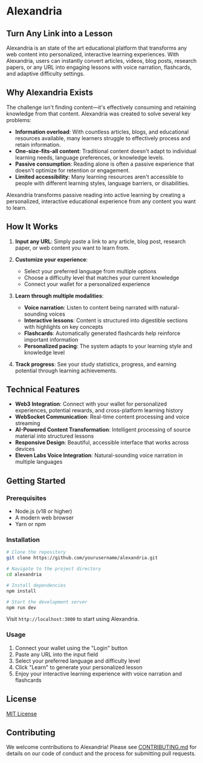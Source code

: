 # Alexandria

## Turn Any Link into a Lesson

Alexandria is an state of the art educational platform that transforms any web content into personalized, interactive learning experiences. With Alexandria, users can instantly convert articles, videos, blog posts, research papers, or any URL into engaging lessons with voice narration, flashcards, and adaptive difficulty settings.

## Why Alexandria Exists

The challenge isn't finding content—it's effectively consuming and retaining knowledge from that content. Alexandria was created to solve several key problems:

- **Information overload**: With countless articles, blogs, and educational resources available, many learners struggle to effectively process and retain information.
- **One-size-fits-all content**: Traditional content doesn't adapt to individual learning needs, language preferences, or knowledge levels.
- **Passive consumption**: Reading alone is often a passive experience that doesn't optimize for retention or engagement.
- **Limited accessibility**: Many learning resources aren't accessible to people with different learning styles, language barriers, or disabilities.

Alexandria transforms passive reading into active learning by creating a personalized, interactive educational experience from any content you want to learn.

## How It Works

1. **Input any URL**: Simply paste a link to any article, blog post, research paper, or web content you want to learn from.
2. **Customize your experience**:

   - Select your preferred language from multiple options
   - Choose a difficulty level that matches your current knowledge
   - Connect your wallet for a personalized experience

3. **Learn through multiple modalities**:

   - **Voice narration**: Listen to content being narrated with natural-sounding voices
   - **Interactive lessons**: Content is structured into digestible sections with highlights on key concepts
   - **Flashcards**: Automatically generated flashcards help reinforce important information
   - **Personalized pacing**: The system adapts to your learning style and knowledge level

4. **Track progress**: See your study statistics, progress, and earning potential through learning achievements.

## Technical Features

- **Web3 Integration**: Connect with your wallet for personalized experiences, potential rewards, and cross-platform learning history
- **WebSocket Communication**: Real-time content processing and voice streaming
- **AI-Powered Content Transformation**: Intelligent processing of source material into structured lessons
- **Responsive Design**: Beautiful, accessible interface that works across devices
- **Eleven Labs Voice Integration**: Natural-sounding voice narration in multiple languages

## Getting Started

### Prerequisites

- Node.js (v18 or higher)
- A modern web browser
- Yarn or npm

### Installation

```bash
# Clone the repository
git clone https://github.com/yourusername/alexandria.git

# Navigate to the project directory
cd alexandria

# Install dependencies
npm install

# Start the development server
npm run dev
```

Visit `http://localhost:3000` to start using Alexandria.

### Usage

1. Connect your wallet using the "Login" button
2. Paste any URL into the input field
3. Select your preferred language and difficulty level
4. Click "Learn" to generate your personalized lesson
5. Enjoy your interactive learning experience with voice narration and flashcards

## License

[MIT License](LICENSE)

## Contributing

We welcome contributions to Alexandria! Please see [CONTRIBUTING.md](CONTRIBUTING.md) for details on our code of conduct and the process for submitting pull requests.
